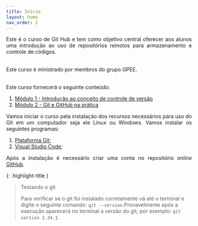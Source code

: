 ```yaml
---
title: Início
layout: home
nav_order: 1
---
```


<p align = "justify">
Este é o curso de Git Hub e tem como objetivo central oferecer aos alunos uma introdução ao uso de repositórios remotos para armazenamento e controle de códigos.<br><br>

Este curso é ministrado por membros do grupo GPEE.<br><br>

Este curso fornecerá o seguinte conteúdo:
</p>

<!--<ol>
  <li><a href="https://wmpjrufg.github.io/GIT_REA/001-0.html">Módulo 1: Introdução ao conceito de controle de versão</a>;</li>
  <li><a href="https://wmpjrufg.github.io/GIT_REA/002-0.html">Módulo 2: Primeiros passos - <i>commits</i>, <i>pull</i> e <i>push</i></a>;</li>
  <li><a href="https://wmpjrufg.github.io/GIT_REA/003-0.html">Módulo 3: Trabalhando em equipes</a>;</li>
  <li><a href="https://wmpjrufg.github.io/GIT_REA/004-0.html">Módulo extra: Organização de fluxo</a>.</li>
</ol>-->

<ol>
  <li><a href = "https://wmpjrufg.github.io/GIT0001/001-0.html">Módulo 1 - Introdução ao conceito de controle de versão</a></li>
  <li><a href = "https://wmpjrufg.github.io/GIT0001/002-0.html">Módulo 2 - Git e GitHub na prática</a></li>
</ol>

<p align = "justify">
Vamos iniciar o curso pela instalação dos recursos necessários para uso do Git em um computador seja ele Linux ou Windows. Vamos instalar os seguintes programas:<br>
</p>

<ol>
    <li><a href = "https://git-scm.com/">Plataforma Git</a>;</li>
    <li><a href = "https://code.visualstudio.com">Visual Studio Code</a>;</li>
</ol>

<p align = "justify">
Após a instalação é necessário criar uma conta no repositório <i>online</i> <a href = "https://github.com/">GitHub</a>.
</p>

{: .highlight-title }
> Testando o git
>
> Para verificar se o git foi instalado corretamente vá até o terminal e digite o seguinte comando: `git --version`.Provavelmente após a execução aparecerá no terminal a versão do git, por exemplo: `git version 2.34.1`.